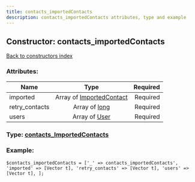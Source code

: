 ```yaml
---
title: contacts_importedContacts
description: contacts_importedContacts attributes, type and example
---
```

## Constructor: contacts\_importedContacts  
[Back to constructors index](index.md)



### Attributes:

| Name     |    Type       | Required |
|----------|:-------------:|---------:|
|imported|Array of [ImportedContact](../types/ImportedContact.md) | Required|
|retry\_contacts|Array of [long](../types/long.md) | Required|
|users|Array of [User](../types/User.md) | Required|



### Type: [contacts\_ImportedContacts](../types/contacts_ImportedContacts.md)


### Example:

```
$contacts_importedContacts = ['_' => contacts_importedContacts', 'imported' => [Vector t], 'retry_contacts' => [Vector t], 'users' => [Vector t], ];
```